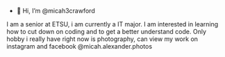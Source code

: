 - 👋 Hi, I’m @micah3crawford

I am a senior at ETSU, i am currently a IT major. 
I am interested in learning how to cut down on coding and to get a better understand code.
Only hobby i really have right now is photography, can view my work on instagram and facebook @micah.alexander.photos 
